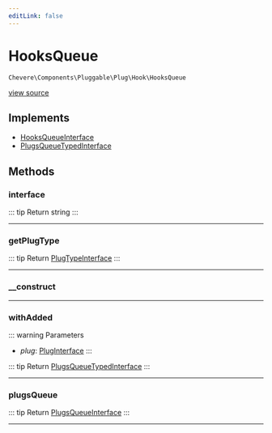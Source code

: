 ```yaml
---
editLink: false
---
```


# HooksQueue

`Chevere\Components\Pluggable\Plug\Hook\HooksQueue`

[view source](https://github.com/chevere/chevere/blob/master/src/Chevere/Components/Pluggable/Plug/Hook/HooksQueue.php)

## Implements

- [HooksQueueInterface](../../../../Interfaces/Pluggable/Plug/Hook/HooksQueueInterface.md)
- [PlugsQueueTypedInterface](../../../../Interfaces/Pluggable/PlugsQueueTypedInterface.md)

## Methods

### interface

::: tip Return
string
:::

---

### getPlugType

::: tip Return
[PlugTypeInterface](../../../../Interfaces/Pluggable/PlugTypeInterface.md)
:::

---

### __construct

---

### withAdded

::: warning Parameters
- *plug*: [PlugInterface](../../../../Interfaces/Pluggable/PlugInterface.md)
:::

::: tip Return
[PlugsQueueTypedInterface](../../../../Interfaces/Pluggable/PlugsQueueTypedInterface.md)
:::

---

### plugsQueue

::: tip Return
[PlugsQueueInterface](../../../../Interfaces/Pluggable/PlugsQueueInterface.md)
:::

---
